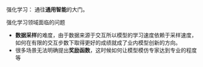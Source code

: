 
强化学习： 通往**通用智能**的大门。

强化学习领域面临的问题

* **数据采样**的难度，由于数据来源于交互所以模型的学习速度依赖于采样速度，如何在有限的交互步数下取得更好的成绩就成了业内模型创新的方向。
* 很多场景无法明确提出**奖励函数**，这时候如何让模型模仿专家达到专业的程度等

